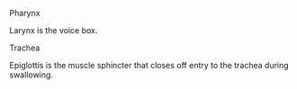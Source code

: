 Pharynx

Larynx is the voice box.

Trachea

Epiglottis is the muscle sphincter that closes off entry to the trachea during swallowing.